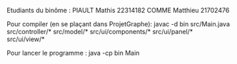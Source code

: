 Etudiants du binôme :
PIAULT Mathis 22314182
COMME Matthieu 21702476

Pour compiler (en se plaçant dans ProjetGraphe):
javac -d bin src/Main.java src/controller/* src/model/* src/ui/components/* src/ui/panel/* src/ui/view/*

Pour lancer le programme :
java -cp bin Main
